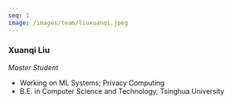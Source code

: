 ```yaml
---
seq: 1
image: /images/team/liuxuanqi.jpeg
---
```


### Xuanqi Liu
<p><i>Master Student</i></p>

- Working on ML Systems; Privacy Computing
- B.E. in Computer Science and Technology, Tsinghua University


